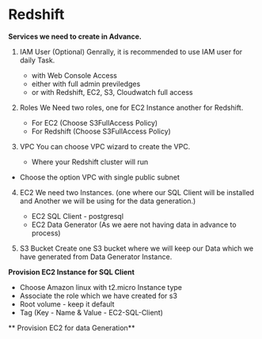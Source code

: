 # Redshift


**Services we need to create in Advance.**


1. IAM User (Optional)
   Genrally, it is recommended to use IAM user for daily Task.
	- with Web Console Access
	- either with full admin previledges 
	- or with Redshift, EC2, S3, Cloudwatch full access
	
2. Roles
   We Need two roles, one for EC2 Instance another for Redshift.
	- For EC2 (Choose S3FullAccess Policy)
	- For Redshift (Choose S3FullAccess Policy)

3. VPC
   You can choose VPC wizard to create the VPC.
	- Where your Redshift cluster will run 
  - Choose the option VPC with single public subnet

4. EC2
   We need two Instances. (one where our SQL Client will be installed and Another we will be using for the data generation.)
	- EC2 SQL Client - postgresql
	- EC2 Data Generator (As we aere not having data in advance to process)
  
5. S3 Bucket
   Create one S3 bucket where we will keep our Data which we have generated from Data Generator Instance. 
  

**Provision EC2 Instance for SQL Client**

- Choose Amazon linux with t2.micro Instance type
- Associate the role which we have created for s3
- Root volume - keep it default 
- Tag (Key - Name & Value - EC2-SQL-Client)



** Provision EC2 for data Generation**

